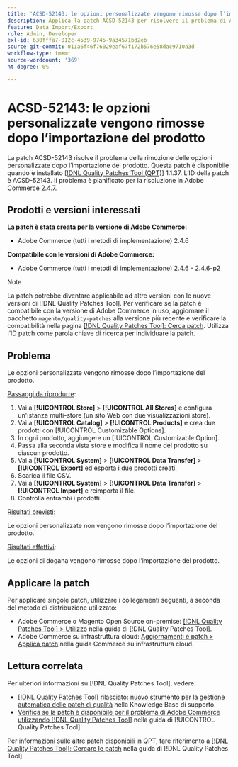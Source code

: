 ```yaml
---
title: 'ACSD-52143: le opzioni personalizzate vengono rimosse dopo l’importazione del prodotto'
description: Applica la patch ACSD-52143 per risolvere il problema di Adobe Commerce, per cui le opzioni di personalizzazione vengono rimosse dopo l’importazione del prodotto.
feature: Data Import/Export
role: Admin, Developer
exl-id: 630fffa7-012c-4539-9745-9a34571bd2eb
source-git-commit: 011a6f46f76029eaf67f172b576e58dac9710a3d
workflow-type: tm+mt
source-wordcount: '369'
ht-degree: 0%

---
```


# ACSD-52143: le opzioni personalizzate vengono rimosse dopo l’importazione del prodotto

La patch ACSD-52143 risolve il problema della rimozione delle opzioni personalizzate dopo l’importazione del prodotto. Questa patch è disponibile quando è installato [[!DNL Quality Patches Tool (QPT)]](https://experienceleague.adobe.com/it/docs/commerce-operations/tools/quality-patches-tool/quality-patches-tool-to-self-serve-quality-patches) 1.1.37. L’ID della patch è ACSD-52143. Il problema è pianificato per la risoluzione in Adobe Commerce 2.4.7.

## Prodotti e versioni interessati

**La patch è stata creata per la versione di Adobe Commerce:**

* Adobe Commerce (tutti i metodi di implementazione) 2.4.6

**Compatibile con le versioni di Adobe Commerce:**

* Adobe Commerce (tutti i metodi di implementazione) 2.4.6 - 2.4.6-p2

>[!NOTE]
>
>La patch potrebbe diventare applicabile ad altre versioni con le nuove versioni di [!DNL Quality Patches Tool]. Per verificare se la patch è compatibile con la versione di Adobe Commerce in uso, aggiornare il pacchetto `magento/quality-patches` alla versione più recente e verificare la compatibilità nella pagina [[!DNL Quality Patches Tool]: Cerca patch](https://experienceleague.adobe.com/tools/commerce-quality-patches/index.html?lang=it). Utilizza l’ID patch come parola chiave di ricerca per individuare la patch.

## Problema

Le opzioni personalizzate vengono rimosse dopo l’importazione del prodotto.

<u>Passaggi da riprodurre</u>:

1. Vai a **[!UICONTROL Store]** > **[!UICONTROL All Stores]** e configura un&#39;istanza multi-store (un sito Web con due visualizzazioni store).
1. Vai a **[!UICONTROL Catalog]** > **[!UICONTROL Products]** e crea due prodotti con [!UICONTROL Customizable Options].
1. In ogni prodotto, aggiungere un [!UICONTROL Customizable Option].
1. Passa alla seconda vista store e modifica il nome del prodotto su ciascun prodotto.
1. Vai a **[!UICONTROL System]** > **[!UICONTROL Data Transfer]** > **[!UICONTROL Export]** ed esporta i due prodotti creati.
1. Scarica il file CSV.
1. Vai a **[!UICONTROL System]** > **[!UICONTROL Data Transfer]** > **[!UICONTROL Import]** e reimporta il file.
1. Controlla entrambi i prodotti.

<u>Risultati previsti</u>:

Le opzioni personalizzate non vengono rimosse dopo l’importazione del prodotto.

<u>Risultati effettivi</u>:

Le opzioni di dogana vengono rimosse dopo l’importazione del prodotto.

## Applicare la patch

Per applicare singole patch, utilizzare i collegamenti seguenti, a seconda del metodo di distribuzione utilizzato:

* Adobe Commerce o Magento Open Source on-premise: [[!DNL Quality Patches Tool] > Utilizzo](/help/tools/quality-patches-tool/usage.md) nella guida di [!DNL Quality Patches Tool].
* Adobe Commerce su infrastruttura cloud: [Aggiornamenti e patch > Applica patch](https://experienceleague.adobe.com/docs/commerce-cloud-service/user-guide/develop/upgrade/apply-patches.html?lang=it) nella guida Commerce su infrastruttura cloud.

## Lettura correlata

Per ulteriori informazioni su [!DNL Quality Patches Tool], vedere:

* [[!DNL Quality Patches Tool] rilasciato: nuovo strumento per la gestione automatica delle patch di qualità](https://experienceleague.adobe.com/it/docs/commerce-operations/tools/quality-patches-tool/quality-patches-tool-to-self-serve-quality-patches) nella Knowledge Base di supporto.
* [Verifica se la patch è disponibile per il problema di Adobe Commerce utilizzando  [!DNL Quality Patches Tool]](/help/tools/quality-patches-tool/patches-available-in-qpt/check-patch-for-magento-issue-with-magento-quality-patches.md) nella guida di [!UICONTROL Quality Patches Tool].


Per informazioni sulle altre patch disponibili in QPT, fare riferimento a [[!DNL Quality Patches Tool]: Cercare le patch](https://experienceleague.adobe.com/tools/commerce-quality-patches/index.html?lang=it) nella guida di [!DNL Quality Patches Tool].
